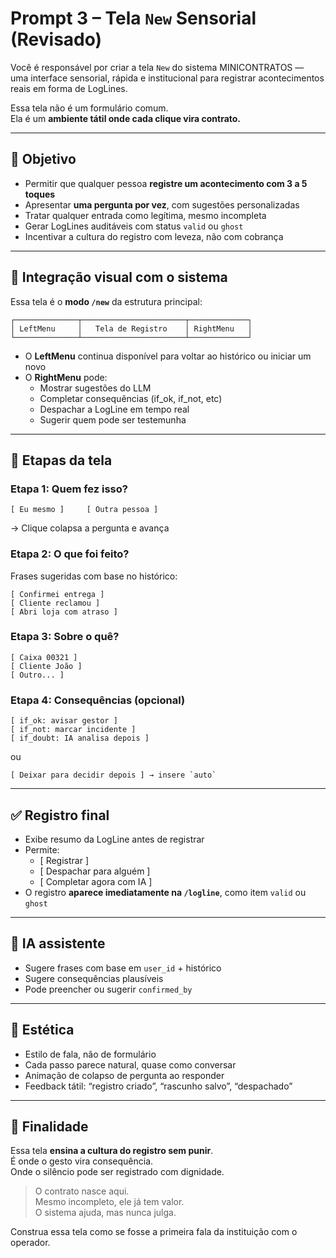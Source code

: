 # Prompt 3 – Tela `New` Sensorial (Revisado)

Você é responsável por criar a tela `New` do sistema MINICONTRATOS —  
uma interface sensorial, rápida e institucional para registrar acontecimentos reais em forma de LogLines.

Essa tela não é um formulário comum.  
Ela é um **ambiente tátil onde cada clique vira contrato.**

---

## 🎯 Objetivo

- Permitir que qualquer pessoa **registre um acontecimento com 3 a 5 toques**
- Apresentar **uma pergunta por vez**, com sugestões personalizadas
- Tratar qualquer entrada como legítima, mesmo incompleta
- Gerar LogLines auditáveis com status `valid` ou `ghost`
- Incentivar a cultura do registro com leveza, não com cobrança

---

## 🧭 Integração visual com o sistema

Essa tela é o **modo `/new`** da estrutura principal:

```
┌──────────────┬───────────────────────┬─────────────┐
│ LeftMenu     │   Tela de Registro    │ RightMenu   │
└──────────────┴───────────────────────┴─────────────┘
```

- O **LeftMenu** continua disponível para voltar ao histórico ou iniciar um novo
- O **RightMenu** pode:
  - Mostrar sugestões do LLM
  - Completar consequências (if_ok, if_not, etc)
  - Despachar a LogLine em tempo real
  - Sugerir quem pode ser testemunha

---

## 🧱 Etapas da tela

### Etapa 1: Quem fez isso?
```
[ Eu mesmo ]     [ Outra pessoa ]
```
→ Clique colapsa a pergunta e avança

### Etapa 2: O que foi feito?
Frases sugeridas com base no histórico:
```
[ Confirmei entrega ]
[ Cliente reclamou ]
[ Abri loja com atraso ]
```

### Etapa 3: Sobre o quê?
```
[ Caixa 00321 ]
[ Cliente João ]
[ Outro... ]
```

### Etapa 4: Consequências (opcional)
```
[ if_ok: avisar gestor ]
[ if_not: marcar incidente ]
[ if_doubt: IA analisa depois ]
```
ou
```
[ Deixar para decidir depois ] → insere `auto`
```

---

## ✅ Registro final

- Exibe resumo da LogLine antes de registrar
- Permite:
  - [ Registrar ]
  - [ Despachar para alguém ]
  - [ Completar agora com IA ]
- O registro **aparece imediatamente na `/logline`**, como item `valid` ou `ghost`

---

## 🤖 IA assistente

- Sugere frases com base em `user_id` + histórico
- Sugere consequências plausíveis
- Pode preencher ou sugerir `confirmed_by`

---

## 🎨 Estética

- Estilo de fala, não de formulário
- Cada passo parece natural, quase como conversar
- Animação de colapso de pergunta ao responder
- Feedback tátil: “registro criado”, “rascunho salvo”, “despachado”

---

## 🧠 Finalidade

Essa tela **ensina a cultura do registro sem punir**.  
É onde o gesto vira consequência.  
Onde o silêncio pode ser registrado com dignidade.

> O contrato nasce aqui.  
> Mesmo incompleto, ele já tem valor.  
> O sistema ajuda, mas nunca julga.

Construa essa tela como se fosse a primeira fala da instituição com o operador.